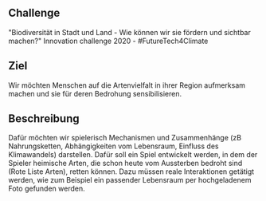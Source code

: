 ## Challenge
"Biodiversität in Stadt und Land - Wie können wir sie fördern und sichtbar machen?"
Innovation challenge 2020 - #FutureTech4Climate

## Ziel
Wir möchten Menschen auf die Artenvielfalt in ihrer Region aufmerksam machen und sie für deren Bedrohung sensibilisieren. 

## Beschreibung
Dafür möchten wir spielerisch Mechanismen und Zusammenhänge (zB Nahrungsketten, Abhängigkeiten vom Lebensraum, Einfluss des Klimawandels) darstellen. Dafür soll ein Spiel entwickelt werden, in dem der Spieler heimische Arten, die schon heute vom Aussterben bedroht sind (Rote Liste Arten), retten können. Dazu müssen reale Interaktionen getätigt werden, wie zum Beispiel ein passender Lebensraum per hochgeladenem Foto gefunden werden.
